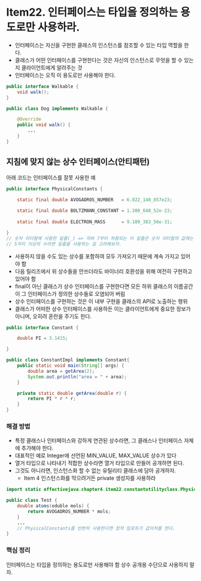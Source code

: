 # Item22. 인터페이스는 타입을 정의하는 용도로만 사용하라.

- 인터페이스는 자신을 구현한 클래스의 인스턴스를 참조할 수 있는 타입 역할을 한다.
- 클래스가 어떤 인터페이스를 구현한다는 것은 자신의 인스턴스로 무엇을 할 수 있는지 클라이언트에게 알려주는 것
- 인터페이스는 오직 이 용도로만 사용해야 한다.
```java
public interface Walkable {
    void walk();
}

public class Dog implements Walkable {

    @Override
    public void walk() {
        ...
    }
}
```

## 지침에 맞지 않는 상수 인터페이스(안티패턴)
아래 코드는 인터페이스를 잘못 사용한 예
```java
public interface PhysicalConstants {

    static final double AVOGADROS_NUMBER   = 6.022_140_857e23;
    
    static final double BOLTZMANN_CONSTANT = 1.380_648_52e-23;
    
    static final double ELECTRON_MASS      = 9.109_383_56e-31;

}
// 숫자 리터럴에 사용한 밑줄(_) => 자바 7부터 허용되는 이 밑줄은 숫자 리터럴의 값에는 아무런 영향을 주지 않고 가독성이 좋아진다.
// 5자리 이상의 수라면 밑줄을 사용하는 걸 고려해보자.
```
- 사용하지 않을 수도 있는 상수를 포함하여 모두 가져오기 때문에 계속 가지고 있어야 함
- 다음 릴리즈에서 위 상수들을 안쓰더라도 바이너리 호환성을 위해 여전히 구현하고 있어야 함
- final이 아닌 클래스가 상수 인터페이스를 구현한다면 모든 하위 클래스의 이름공간이 그 인터페이스가 정의한 상수들로 오염되어 버림
- 상수 인터페이스를 구현하는 것은 이 내부 구현을 클래스의 API로 노출하는 행위
- 클래스가 어떠한 상수 인터페이스를 사용하든 이는 클라이언트에게 중요한 정보가 아니며, 오히려 혼란을 주기도 한다.
```java
public interface Constant {

    double PI = 3.1415;

}

public class ConstantImpl implements Constant{
    public static void main(String[] args) {
        double area = getArea(2);
        System.out.println("area = " + area);
    }

    private static double getArea(double r) {
        return PI * r * r;
    }
}
```

### 해결 방법
- 특정 클래스나 인터페이스와 강하게 연관된 상수라면, 그 클래스나 인터페이스 자체에 추가해야 한다.
- 대표적인 예로 Integer에 선언된 MIN_VALUE, MAX_VALUE 상수가 있다
- 열거 타입으로 나타내기 적합한 상수라면 열거 타입으로 만들어 공개하면 된다.
- 그것도 아니라면, 인스턴스화 할 수 없는 유틸리티 클래스에 담아 공개하자.
  - Item 4 인스턴스화를 막으려거든 private 생성자를 사용하라
```java
import static effectivejava.chapter4.item22.constantutilityclass.PhysicalConstants.*;

public class Test {
    double atoms(oduble mols) {
        return AVOGADROS_NUMBER * mols;
    }
    ...
    // PhysicalConstants를 빈번히 사용한다면 정적 임포트가 값어치를 한다.
}   
```


### 핵심 정리
인터페이스는 타입을 정의하는 용도로만 사용해야 함
상수 공개용 수단으로 사용하지 말자.